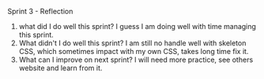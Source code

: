 Sprint 3 - Reflection
1. what did I do well this sprint?
I guess I am doing well with time managing this sprint.
2. What didn't I do well this sprint?
I am still no handle well with skeleton CSS, which sometimes impact with my 
own CSS, takes long time fix it.
3. What can I improve on next sprint?
I will need more practice, see others website and learn from it.